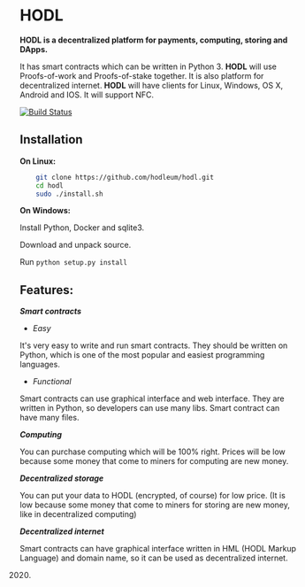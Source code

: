 # HODL
**HODL is a decentralized platform for payments, computing, storing and DApps.**

It has smart contracts which can be written in Python 3. **HODL** will use Proofs-of-work and Proofs-of-stake together. It is also platform for decentralized internet.
**HODL** will have clients for Linux, Windows, OS X, Android and IOS. It will support NFC.

[![Build Status](https://travis-ci.org/hodleum/hodl.svg?branch=master)](https://travis-ci.org/hodleum/hodl)

Installation
------
**On Linux:**
```bash
	git clone https://github.com/hodleum/hodl.git
	cd hodl
	sudo ./install.sh
```	
**On Windows:**

Install Python, Docker and sqlite3.

Download and unpack source.

Run `python setup.py install`

Features:
----
***Smart contracts***

* *Easy*

It's very easy to write and run smart contracts. They should be written on Python, which is one of the most popular and easiest programming languages.

* *Functional*

Smart contracts can use graphical interface and web interface. They are written in Python, so developers can use many libs. Smart contract can have many files.

***Computing***

You can purchase computing which will be 100% right. Prices will be low because some money that come to miners for computing are new money.

***Decentralized storage***

You can put your data to HODL (encrypted, of course) for low price. (It is low because some money that come to miners for storing are new money, like in decentralized computing)

***Decentralized internet***

Smart contracts can have graphical interface written in HML (HODL Markup Language) and domain name, so it can be used as decentralized internet.

2020.
